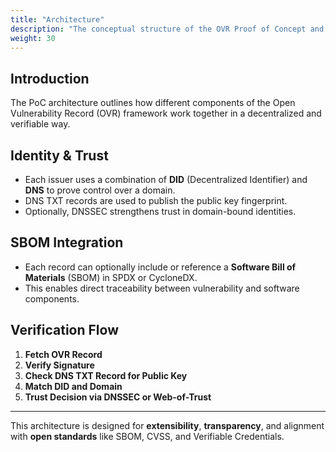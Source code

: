 ```yaml
---
title: "Architecture"
description: "The conceptual structure of the OVR Proof of Concept and its components."
weight: 30
---
```


## Introduction

The PoC architecture outlines how different components of the Open Vulnerability Record (OVR) framework work together in a decentralized and verifiable way.


## Identity & Trust

- Each issuer uses a combination of **DID** (Decentralized Identifier) and **DNS** to prove control over a domain.
- DNS TXT records are used to publish the public key fingerprint.
- Optionally, DNSSEC strengthens trust in domain-bound identities.


## SBOM Integration

- Each record can optionally include or reference a **Software Bill of Materials** (SBOM) in SPDX or CycloneDX.
- This enables direct traceability between vulnerability and software components.


## Verification Flow

1. **Fetch OVR Record**
2. **Verify Signature**
3. **Check DNS TXT Record for Public Key**
4. **Match DID and Domain**
5. **Trust Decision via DNSSEC or Web-of-Trust**

---

This architecture is designed for **extensibility**, **transparency**, and alignment with **open standards** like SBOM, CVSS, and Verifiable Credentials.

